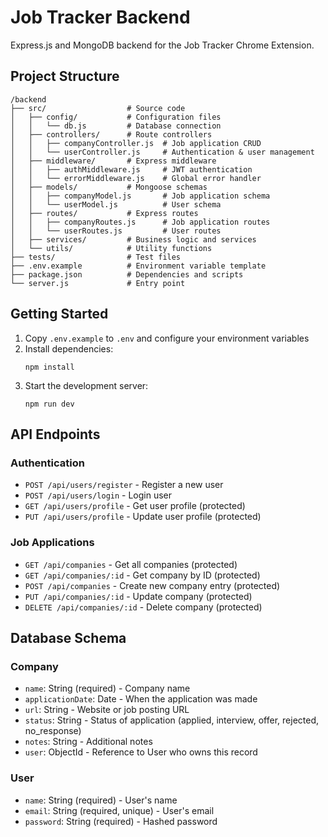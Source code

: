 # Job Tracker Backend

Express.js and MongoDB backend for the Job Tracker Chrome Extension.

## Project Structure

```
/backend
├── src/                  # Source code
│   ├── config/           # Configuration files
│   │   └── db.js         # Database connection
│   ├── controllers/      # Route controllers
│   │   ├── companyController.js  # Job application CRUD
│   │   └── userController.js     # Authentication & user management
│   ├── middleware/       # Express middleware
│   │   ├── authMiddleware.js     # JWT authentication
│   │   └── errorMiddleware.js    # Global error handler
│   ├── models/           # Mongoose schemas
│   │   ├── companyModel.js       # Job application schema
│   │   └── userModel.js          # User schema
│   ├── routes/           # Express routes
│   │   ├── companyRoutes.js      # Job application routes
│   │   └── userRoutes.js         # User routes
│   ├── services/         # Business logic and services
│   └── utils/            # Utility functions
├── tests/                # Test files
├── .env.example          # Environment variable template
├── package.json          # Dependencies and scripts
└── server.js             # Entry point
```

## Getting Started

1. Copy `.env.example` to `.env` and configure your environment variables
2. Install dependencies:
   ```
   npm install
   ```
3. Start the development server:
   ```
   npm run dev
   ```

## API Endpoints

### Authentication
- `POST /api/users/register` - Register a new user
- `POST /api/users/login` - Login user
- `GET /api/users/profile` - Get user profile (protected)
- `PUT /api/users/profile` - Update user profile (protected)

### Job Applications
- `GET /api/companies` - Get all companies (protected)
- `GET /api/companies/:id` - Get company by ID (protected)
- `POST /api/companies` - Create new company entry (protected)
- `PUT /api/companies/:id` - Update company (protected)
- `DELETE /api/companies/:id` - Delete company (protected)

## Database Schema

### Company
- `name`: String (required) - Company name
- `applicationDate`: Date - When the application was made
- `url`: String - Website or job posting URL
- `status`: String - Status of application (applied, interview, offer, rejected, no_response)
- `notes`: String - Additional notes
- `user`: ObjectId - Reference to User who owns this record

### User
- `name`: String (required) - User's name
- `email`: String (required, unique) - User's email
- `password`: String (required) - Hashed password
